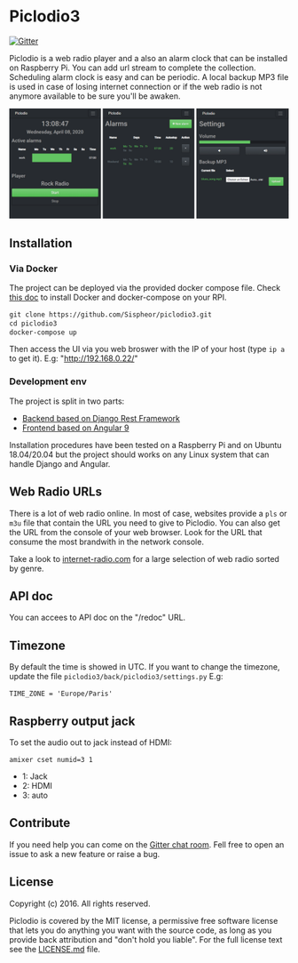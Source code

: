 # Piclodio3
[![Gitter](https://badges.gitter.im/gitterHQ/gitter.svg)](https://gitter.im/piclodio/Lobby)

Piclodio is a web radio player and a also an alarm clock that can be installed on Raspberry Pi.
You can add url stream to complete the collection. Scheduling alarm clock is easy and can be periodic.
A local backup MP3 file is used in case of losing internet connection or if the web radio is not anymore available to be sure you'll be awaken.

![homepage](images/homepage.png)

## Installation

### Via Docker

The project can be deployed via the provided docker compose file. Check [this doc](doc/install_docker_rpi.md) to install Docker and docker-compose on your RPI.
```
git clone https://github.com/Sispheor/piclodio3.git
cd piclodio3
docker-compose up
```

Then access the UI via you web broswer with the IP of your host (type `ip a` to get it). E.g: "http://192.168.0.22/"

### Development env

The project is split in two parts:
- [Backend based on Django Rest Framework](back/README.md)
- [Frontend based on Angular 9](front/README.md)

Installation procedures have been tested on a Raspberry Pi and on Ubuntu 18.04/20.04 but the project should works on any Linux system that can handle Django and Angular.

## Web Radio URLs

There is a lot of web radio online. In most of case, websites provide a `pls` or `m3u` file that contain the URL you need to give to Piclodio.
You can also get the URL from the console of your web browser. Look for the URL that consume the most brandwith in the network console.

Take a look to [internet-radio.com](https://www.internet-radio.com/) for a large selection of web radio sorted by genre.

## API doc

You can accees to API doc on the "/redoc" URL.

## Timezone

By default the time is showed in UTC. If you want to change the timezone, update the file `piclodio3/back/piclodio3/settings.py`
E.g:
```
TIME_ZONE = 'Europe/Paris'
```

## Raspberry output jack

To set the audio out to jack instead of HDMI:
```
amixer cset numid=3 1
```

- 1: Jack
- 2: HDMI
- 3: auto

## Contribute

If you need help you can come on the [Gitter chat room](https://gitter.im/piclodio/Lobby).
Fell free to open an issue to ask a new feature or raise a bug.

## License

Copyright (c) 2016. All rights reserved.

Piclodio is covered by the MIT license, a permissive free software license that lets you do anything you want with the source code, as long as you provide back attribution and "don't hold you liable". For the full license text see the [LICENSE.md](LICENSE.md) file.
